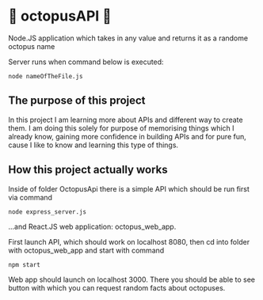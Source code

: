 # 🐙 octopusAPI 🐙
Node.JS application which takes in any value and returns it as a randome octopus name

Server runs when command below is executed: 

```node nameOfTheFile.js```

## The purpose of this project
 In this project I am learning more about APIs and different way to create them. I am doing this solely for purpose of memorising things which I already know, gaining more confidence in building APIs and for pure fun, cause I like to know and learning this type of things. 

## How this project actually works
Inside of folder OctopusApi there is a simple API which should be run first via command 

```node express_server.js```

...and React.JS web application: octopus_web_app. 

First launch API, which should work on localhost 8080, then cd into folder with octopus_web_app and start with command

```npm start```

Web app should launch on localhost 3000. There you should be able to see button with which you can request random facts about octopuses. 